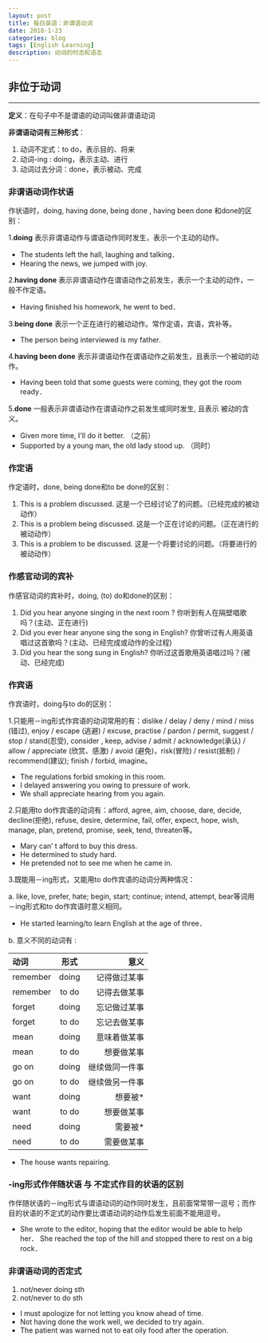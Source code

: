 ```yaml
---
layout: post
title: 每日英语：非谓语动词
date: 2018-1-23
categories: blog
tags: [English Learning]
description: 动词的时态和语态
---
```

## 非位于动词
---

**定义**：在句子中不是谓语的动词叫做非谓语动词
**非谓语动词有三种形式**：1. 动词不定式：to do，表示目的、将来
2. 动词-ing : doing，表示主动、进行     
3. 动词过去分词：done，表示被动、完成

### 非谓语动词作状语
作状语时，doing, having done, being done , having been done 和done的区别：

1.**doing** 表示非谓语动作与谓语动作同时发生，表示一个主动的动作。

* The students left the hall, laughing and talking．* Hearing the news, we jumped with joy. 

2.**having done** 表示非谓语动作在谓语动作之前发生，表示一个主动的动作，一般不作定语。
* Having finished his homework, he went to bed．3.**being done** 表示一个正在进行的被动动作。常作定语，宾语，宾补等。* The person being interviewed is my father.

4.**having been done** 表示非谓语动作在谓语动作之前发生，且表示一个被动的动作。* Having been told that some guests were coming, they got the room ready．

5.**done** 一般表示非谓语动作在谓语动作之前发生或同时发生, 且表示被动的含义。* Given more time, I'll do it better. （之前）* Supported by a young man, the old lady stood up. （同时）

### 作定语
作定语时，done, being done和to be done的区别：

1. This is a problem discussed. 这是一个已经讨论了的问题。（已经完成的被动动作）2. This is a problem being discussed. 这是一个正在讨论的问题。（正在进行的被动动作）3. This is a problem to be discussed. 这是一个将要讨论的问题。（将要进行的被动动作）### 作感官动词的宾补作感官动词的宾补时，doing, (to) do和done的区别：

1. Did you hear anyone singing in the next room ? 你听到有人在隔壁唱歌吗？(主动、正在进行)2. Did you ever hear anyone sing the song in English? 你曾听过有人用英语唱过这首歌吗？(主动、已经完成或动作的全过程)3. Did you hear the song sung in English? 你听过这首歌用英语唱过吗？(被动、已经完成)
### 作宾语
作宾语时，doing与to do的区别：

1.只能用－ing形式作宾语的动词常用的有：dislike / delay / deny / mind / miss (错过), enjoy / escape (逃避) / excuse, practise / pardon / permit, suggest / stop / stand(忍受), consider , keep, advise / admit / acknowledge(承认) / allow / appreciate (欣赏、感激) / avoid (避免)，risk(冒险) / resist(抵制) / recommend(建议); finish / forbid, imagine。* The regulations forbid smoking in this room.* I delayed answering you owing to pressure of work.* We shall appreciate hearing from you again.2.只能用to do作宾语的动词有：afford, agree, aim, choose, dare, decide, decline(拒绝), refuse, desire, determine, fail, offer, expect, hope, wish, manage, plan, pretend, promise, seek, tend, threaten等。* Mary can’ t afford to buy this dress.* He determined to study hard.* He pretended not to see me when he came in.3.既能用－ing形式，又能用to do作宾语的动词分两种情况：a. like, love, prefer, hate; begin, start; continue; intend, attempt, bear等词用－ing形式和to do作宾语时意义相同。* He started learning/to learn English at the age of three．b. 意义不同的动词有	:

| 动词           |  形式  |        意义 |
|:------------- |:-----:| -----------:|
| remember      | doing |  记得做过某事 |
| remember      | to do |  记得去做某事 |
| forget        | doing |  忘记做过某事 |
| forget        | to do |  忘记去做某事 |
| mean          | doing |  意味着做某事 |
| mean          | to do |  想要做某事 |
| go on         | doing |  继续做同一件事 |
| go on         | to do |  继续做另一件事 |
| want          | doing |      想要被* |
| want          | to do |    想要做某事 |
| need          | doing |      需要被* |
| need          | to do |    需要做某事 |

* The house wants repairing.

### -ing形式作伴随状语 与 不定式作目的状语的区别作伴随状语的－ing形式与谓语动词的动作同时发生，且前面常常带一逗号；而作目的状语的不定式的动作要比谓语动词的动作后发生前面不能用逗号。* She wrote to the editor, hoping that the editor would be able to help her．She reached the top of the hill and stopped there to rest on a big rock．### 非谓语动词的否定式1. not/never doing sth
2. not/never to do sth
* I must apologize for not letting you know ahead of time.* Not having done the work well, we decided to try again.* The patient was warned not to eat oily food after the operation.

